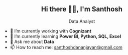 ## <center> Hi there 🙋‍♂️, I'm Santhosh </center>
<center> Data Analyst </center>

- 🔭 I’m currently working with **Cognizant**
- 🌱 I’m currently learning **Power BI, Python, SQL, Excel**
- 💬 Ask me about **Data**
- 📫 How to reach me: [santhoshdananjayan@gmail.com](santhoshdananjayan@gmail.com)

<!--
**SanthoshD93/SanthoshD93** is a ✨ _special_ ✨ repository because its `README.md` (this file) appears on your GitHub profile.

Here are some ideas to get you started:

- 🔭 I’m currently working on ...
- 🌱 I’m currently learning ...
- 👯 I’m looking to collaborate on ...
- 🤔 I’m looking for help with ...
- 💬 Ask me about ...
- 📫 How to reach me: ...
- 😄 Pronouns: ...
- ⚡ Fun fact: ...
-->

